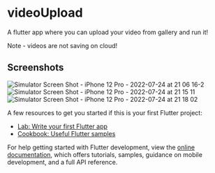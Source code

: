 # videoUpload

A flutter app where you can upload your video from gallery and run it!

Note - videos are not saving on cloud! 

## Screenshots

![Simulator Screen Shot - iPhone 12 Pro - 2022-07-24 at 21 06 16-2](https://user-images.githubusercontent.com/56077514/180663456-3909b680-84a6-423c-a7ad-f29ae95e4768.jpg)
![Simulator Screen Shot - iPhone 12 Pro - 2022-07-24 at 21 15 11](https://user-images.githubusercontent.com/56077514/180663539-11f2bf1d-a088-4e1a-b1ca-2a183646e4d8.jpg)
![Simulator Screen Shot - iPhone 12 Pro - 2022-07-24 at 21 18 02](https://user-images.githubusercontent.com/56077514/180663573-d07fac76-4b9c-4393-8a51-97b78adacb68.jpg)

A few resources to get you started if this is your first Flutter project:

- [Lab: Write your first Flutter app](https://docs.flutter.dev/get-started/codelab)
- [Cookbook: Useful Flutter samples](https://docs.flutter.dev/cookbook)

For help getting started with Flutter development, view the
[online documentation](https://docs.flutter.dev/), which offers tutorials,
samples, guidance on mobile development, and a full API reference.
